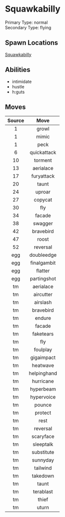 # Squawkabilly  
Primary Type: normal  
Secondary Type: flying  
  
## Spawn Locations  
[Squawkabilly](/data/spawn_presets/squawkabilly.md)  
  
## Abilities  
  * intimidate
  * hustle
  * h:guts
  
  
## Moves  
  
| Source | Move |  
|:---:|:---:|  
| 1 | growl |  
| 1 | mimic |  
| 1 | peck |  
| 6 | quickattack |  
| 10 | torment |  
| 13 | aerialace |  
| 17 | furyattack |  
| 20 | taunt |  
| 24 | uproar |  
| 27 | copycat |  
| 30 | fly |  
| 34 | facade |  
| 38 | swagger |  
| 42 | bravebird |  
| 47 | roost |  
| 52 | reversal |  
| egg | doubleedge |  
| egg | finalgambit |  
| egg | flatter |  
| egg | partingshot |  
| tm | aerialace |  
| tm | aircutter |  
| tm | airslash |  
| tm | bravebird |  
| tm | endure |  
| tm | facade |  
| tm | faketears |  
| tm | fly |  
| tm | foulplay |  
| tm | gigaimpact |  
| tm | heatwave |  
| tm | helpinghand |  
| tm | hurricane |  
| tm | hyperbeam |  
| tm | hypervoice |  
| tm | pounce |  
| tm | protect |  
| tm | rest |  
| tm | reversal |  
| tm | scaryface |  
| tm | sleeptalk |  
| tm | substitute |  
| tm | sunnyday |  
| tm | tailwind |  
| tm | takedown |  
| tm | taunt |  
| tm | terablast |  
| tm | thief |  
| tm | uturn |  
  
